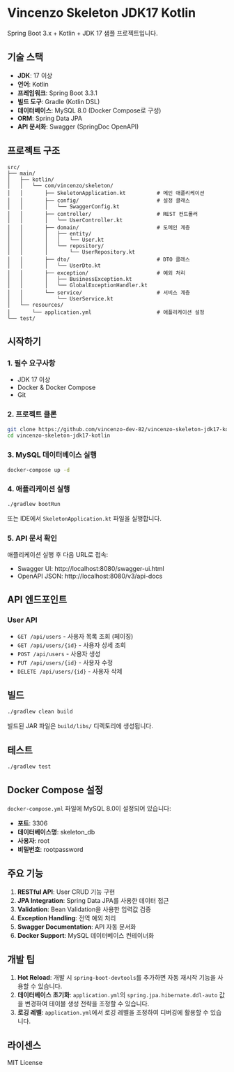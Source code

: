 # Vincenzo Skeleton JDK17 Kotlin

Spring Boot 3.x + Kotlin + JDK 17 샘플 프로젝트입니다.

## 기술 스택

- **JDK**: 17 이상
- **언어**: Kotlin
- **프레임워크**: Spring Boot 3.3.1
- **빌드 도구**: Gradle (Kotlin DSL)
- **데이터베이스**: MySQL 8.0 (Docker Compose로 구성)
- **ORM**: Spring Data JPA
- **API 문서화**: Swagger (SpringDoc OpenAPI)

## 프로젝트 구조

```
src/
├── main/
│   ├── kotlin/
│   │   └── com/vincenzo/skeleton/
│   │       ├── SkeletonApplication.kt          # 메인 애플리케이션
│   │       ├── config/                         # 설정 클래스
│   │       │   └── SwaggerConfig.kt
│   │       ├── controller/                     # REST 컨트롤러
│   │       │   └── UserController.kt
│   │       ├── domain/                         # 도메인 계층
│   │       │   ├── entity/
│   │       │   │   └── User.kt
│   │       │   └── repository/
│   │       │       └── UserRepository.kt
│   │       ├── dto/                            # DTO 클래스
│   │       │   └── UserDto.kt
│   │       ├── exception/                      # 예외 처리
│   │       │   ├── BusinessException.kt
│   │       │   └── GlobalExceptionHandler.kt
│   │       └── service/                        # 서비스 계층
│   │           └── UserService.kt
│   └── resources/
│       └── application.yml                     # 애플리케이션 설정
└── test/
```

## 시작하기

### 1. 필수 요구사항

- JDK 17 이상
- Docker & Docker Compose
- Git

### 2. 프로젝트 클론

```bash
git clone https://github.com/vincenzo-dev-82/vincenzo-skeleton-jdk17-kotlin.git
cd vincenzo-skeleton-jdk17-kotlin
```

### 3. MySQL 데이터베이스 실행

```bash
docker-compose up -d
```

### 4. 애플리케이션 실행

```bash
./gradlew bootRun
```

또는 IDE에서 `SkeletonApplication.kt` 파일을 실행합니다.

### 5. API 문서 확인

애플리케이션 실행 후 다음 URL로 접속:
- Swagger UI: http://localhost:8080/swagger-ui.html
- OpenAPI JSON: http://localhost:8080/v3/api-docs

## API 엔드포인트

### User API

- `GET /api/users` - 사용자 목록 조회 (페이징)
- `GET /api/users/{id}` - 사용자 상세 조회
- `POST /api/users` - 사용자 생성
- `PUT /api/users/{id}` - 사용자 수정
- `DELETE /api/users/{id}` - 사용자 삭제

## 빌드

```bash
./gradlew clean build
```

빌드된 JAR 파일은 `build/libs/` 디렉토리에 생성됩니다.

## 테스트

```bash
./gradlew test
```

## Docker Compose 설정

`docker-compose.yml` 파일에 MySQL 8.0이 설정되어 있습니다:

- **포트**: 3306
- **데이터베이스명**: skeleton_db
- **사용자**: root
- **비밀번호**: rootpassword

## 주요 기능

1. **RESTful API**: User CRUD 기능 구현
2. **JPA Integration**: Spring Data JPA를 사용한 데이터 접근
3. **Validation**: Bean Validation을 사용한 입력값 검증
4. **Exception Handling**: 전역 예외 처리
5. **Swagger Documentation**: API 자동 문서화
6. **Docker Support**: MySQL 데이터베이스 컨테이너화

## 개발 팁

1. **Hot Reload**: 개발 시 `spring-boot-devtools`를 추가하면 자동 재시작 기능을 사용할 수 있습니다.
2. **데이터베이스 초기화**: `application.yml`의 `spring.jpa.hibernate.ddl-auto` 값을 변경하여 테이블 생성 전략을 조정할 수 있습니다.
3. **로깅 레벨**: `application.yml`에서 로깅 레벨을 조정하여 디버깅에 활용할 수 있습니다.

## 라이센스

MIT License